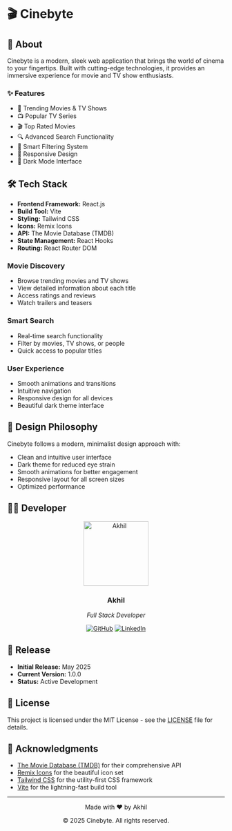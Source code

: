 # 🎬 Cinebyte

## 🌟 About

Cinebyte is a modern, sleek web application that brings the world of cinema to your fingertips. Built with cutting-edge technologies, it provides an immersive experience for movie and TV show enthusiasts.

### ✨ Features

- 🎥 Trending Movies & TV Shows
- 📺 Popular TV Series
- 🎬 Top Rated Movies
- 🔍 Advanced Search Functionality
- 🎯 Smart Filtering System
- 📱 Responsive Design
- 🌙 Dark Mode Interface

## 🛠️ Tech Stack

- **Frontend Framework:** React.js
- **Build Tool:** Vite
- **Styling:** Tailwind CSS
- **Icons:** Remix Icons
- **API:** The Movie Database (TMDB)
- **State Management:** React Hooks
- **Routing:** React Router DOM

### Movie Discovery
- Browse trending movies and TV shows
- View detailed information about each title
- Access ratings and reviews
- Watch trailers and teasers

### Smart Search
- Real-time search functionality
- Filter by movies, TV shows, or people
- Quick access to popular titles

### User Experience
- Smooth animations and transitions
- Intuitive navigation
- Responsive design for all devices
- Beautiful dark theme interface

## 🎨 Design Philosophy

Cinebyte follows a modern, minimalist design approach with:
- Clean and intuitive user interface
- Dark theme for reduced eye strain
- Smooth animations for better engagement
- Responsive layout for all screen sizes
- Optimized performance

## 👨‍💻 Developer

<div align="center">
  <img src="https://avatars.githubusercontent.com/yourusername" alt="Akhil" width="150"/>
  
  ### Akhil
  *Full Stack Developer*
  
  [![GitHub](https://img.shields.io/badge/GitHub-100000?style=for-the-badge&logo=github&logoColor=white)](https://github.com/yourusername)
  [![LinkedIn](https://img.shields.io/badge/LinkedIn-0077B5?style=for-the-badge&logo=linkedin&logoColor=white)](https://linkedin.com/in/yourusername)
</div>

## 📅 Release

- **Initial Release:** May 2025
- **Current Version:** 1.0.0
- **Status:** Active Development

## 📄 License

This project is licensed under the MIT License - see the [LICENSE](LICENSE) file for details.

## 🙏 Acknowledgments

- [The Movie Database (TMDB)](https://www.themoviedb.org/) for their comprehensive API
- [Remix Icons](https://remixicon.com/) for the beautiful icon set
- [Tailwind CSS](https://tailwindcss.com/) for the utility-first CSS framework
- [Vite](https://vitejs.dev/) for the lightning-fast build tool

---

<div align="center">
  Made with ❤️ by Akhil
  
  © 2025 Cinebyte. All rights reserved.
</div>
